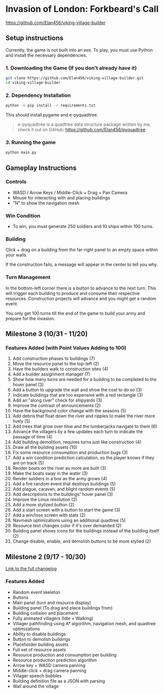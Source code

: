 # Invasion of London: Forkbeard's Call
https://github.com/Elan456/viking-village-builder

## Setup instructions
Currently, the game is not built into an exe. To play, you must use Python and install the necessary dependencies.

### 1. Downloading the Game (If you don't already have it)
```sh
git clone https://github.com/Elan456/viking-village-builder.git
cd viking-village-builder
```

### 2. Dependency Installation

```sh
python -m pip install -r requirements.txt
```

This should install pygame and e-pyquadtree.

> e-pyquadtree is a quadtree data structure package written by me, check it out on GitHub: https://github.com/Elan456/pyquadtree

### 3. Running the game 

```sh
python main.py 
```

## Gameplay Instructions 

### Controls

- WASD / Arrow Keys / Middle-Click + Drag = Pan Camera
- Mouse for interacting with and placing buildings
- "N" to show the navigation mesh

### Win Condition
- To win, you must generate 250 soldiers and 10 ships within 100 turns.

### Building

Click + drag on a building from the far-right panel to an empty space within your walls.

If the construction fails, a message will appear in the center to tell you why.

### Turn Management

In the bottom-left corner there is a button to advance to the next turn. This will
trigger each building to produce and consume their respective resources.
Construction projects will advance and you might get a random event.

You only get 100 turns till the end of the game to build your army and prepare for the invasion.

## Milestone 3 (10/31 - 11/20)

### Features Added (with Point Values Adding to 100)
1. Add construction phases to buildings (7)
2. Move the resource panel to the top-left (2)
3. Have the builders walk to construction sites (4)
4. Add a builder assignment manager (7)
5. Show how many turns are needed for a building to be completed to the hover panel (3)
6. Add a button to upgrade the wall and show the cost to do so (3)
7. Indicate buildings that are too expensive with a red rectangle (3)
8. Add an "along river" check for shipyards (3)
9. Improve the contrast of announcements (2)
10. Have the background color change with the seasons (5)
11. Add debris that float down the river and ripples to make the river more lively (5)
12. Add trees that grow over time and the lumberjacks navigate to them (6)
13. Advance the villagers by a few updates each turn to indicate the passage of time (4)
14. Add building demolition, requires turns just like construction (4)
15. Draw all the building assets (10)
16. Fix some resource consumption and production bugs (3)
17. Add a win condition prediction calculation, so the player knows if they are on track (5)
18. Render boats on the river as more are built (3)
19. Make the boats sway in the water (3)
20. Render soldiers in a box as the army grows (4)
21. Add a fire random event that destroys buildings (5)
22. Add plague, caravan, and blight random events (5)
23. Add descriptions to the buildings' hover panel (3)
24. Improve the Linux resolution (2)
25. Add a more stylized button (2)
26. Add a start screen with a button to start the game (3)
27. Add a win/lose screen with stats (2)
28. Navmesh optimizations using an additional quadtree (5)
29. Resource text changes color if it's over demanded (2)
30. Building panel shows icons for the buildings instead of the building itself (2)
31. Change disable, enable, and demolish buttons to be more stylied (2)

## Milestone 2 (9/17 - 10/30)

[Link to the full changelog](https://github.com/Elan456/viking-village-builder/commits/0.1)

### Features Added
- Random event skeleton
- Buttons
- Main panel (turn and resource display)
- Building panel (To drag and place buildings from)
- Building collision and placement
- Fully animated villagers (Idle + Walking)
- Villager pathfinding using A* algorithm, navigation mesh, and quadtree optimizations
- Ability to disable buildings
- Button to demolish buildings
- Placeholder building assets
- Full set of resource assets
- Resource production and consumption per building
- Resource production prediction algorithm
- Arrow key + WASD camera panning
- Middle-click + drag camera panning
- Villager speech bubbles
- Building definition file as a JSON with parsing
- Wall around the village
